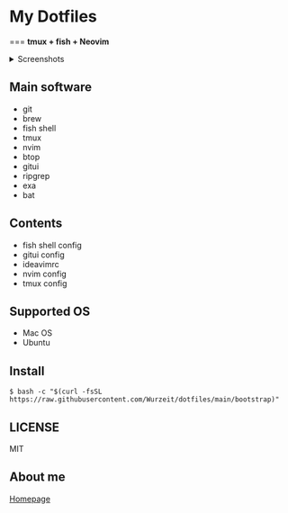 # My Dotfiles
===
**tmux + fish + Neovim**


<details>

<summary>Screenshots</summary>

<img width="1800" alt="Screenshot 2022-12-19 at 0 14 11" src="https://user-images.githubusercontent.com/54161041/208306070-df6c9b66-a881-404d-a9ed-e612485ce952.png">
<img width="1800" alt="Screenshot 2022-12-19 at 0 12 03" src="https://user-images.githubusercontent.com/54161041/208306080-4b2e14cd-1064-4d81-9e98-62a9c6bb2735.png">
<img width="1800" alt="Screenshot 2022-12-19 at 0 11 18" src="https://user-images.githubusercontent.com/54161041/208306082-7104d50c-4de3-4498-b161-66db71452984.png">
<img width="1800" alt="Screenshot 2022-12-19 at 0 10 01" src="https://user-images.githubusercontent.com/54161041/208306088-a453d72b-c091-42ce-aa64-ec7297549003.png">

</details>

## Main software

- git
- brew
- fish shell
- tmux
- nvim
- btop
- gitui
- ripgrep
- exa
- bat

## Contents

- fish shell config
- gitui config
- ideavimrc
- nvim config
- tmux config

## Supported OS

- Mac OS
- Ubuntu

## Install

```shell
$ bash -c "$(curl -fsSL https://raw.githubusercontent.com/Wurzeit/dotfiles/main/bootstrap)"
```

## LICENSE

MIT

## About me

[Homepage](https://wurzeit.com/about)
